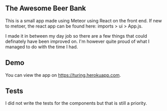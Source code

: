 ## The Awesome Beer Bank

This is a small app made using Meteor using React on the front end. If new to metoer, the react app can be found here: imports > ui > App.js.

I made it in between my day job so there are a few things that could definately have been improved on. I'm however quite proud of what I managed to do with the time I had.


## Demo

You can view the app on https://turing.herokuapp.com. 


## Tests

I did not write the tests for the components but that is still a priority.

